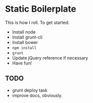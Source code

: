 # Static Boilerplate
This is how I roll. To get started:

* Install node
* Install grunt-cli
* Install bower
* `npm install`
* `grunt`
* Update jQuery reference if necessary
* Have fun!


## TODO
* grunt deploy task
* improve docs, obviously.